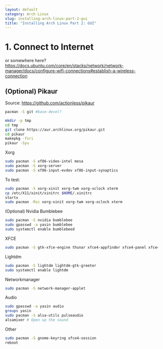 ```yaml
---
layout: default
category: Arch Linux
slug: installing-arch-linux-part-2-gui
title: "Installing Arch Linux Part 2: GUI"
---
```


# 1. Connect to Internet

or somewhere here?
https://docs.ubuntu.com/core/en/stacks/network/network-manager/docs/configure-wifi-connections#establish-a-wireless-connection



## (Optional) Pikaur
Source: <https://github.com/actionless/pikaur>

```sh
pacman -S git #base-devel?

mkdir -p tmp
cd tmp
git clone https://aur.archlinux.org/pikaur.git
cd pikaur
makepkg -fsri
pikaur -Syu
```




Xorg
```sh
sudo pacman -S xf86-video-intel mesa
sudo pacman -S xorg-server
sudo pacman -S xf86-input-evdev xf86-input-synaptics
```

To test:
```sh
sudo pacman -S xorg-xinit xorg-twm xorg-xclock xterm
cp /etc/X11/xinit/xinitrc $HOME/.xinitrc
startx
sudo pacman -Rsc xorg-xinit xorg-twm xorg-xclock xterm
```

(Optional) Nvidia Bumblebee
```sh
sudo pacman -S nvidia bumblebee
sudo gpasswd -a yasin bumblebee
sudo systemctl enable bumblebeed
```

XFCE
```sh
sudo pacman -S gtk-xfce-engine thunar xfce4-appfinder xfce4-panel xfce4-settings xfconf xfdesktop xfwm4
```

Lightdm
```sh
sudo pacman -S lightdm lightdm-gtk-greeter
sudo systemctl enable lightdm
```

Networkmanager
```sh
sudo pacman -S network-manager-applet
```

Audio
```sh
sudo gpasswd -a yasin audio
groups yasin
sudo pacman -S alsa-utils pulseaudio
alsamixer # Open up the sound
```

Other
```sh
sudo pacman -S gnome-keyring xfce4-session
reboot
```
